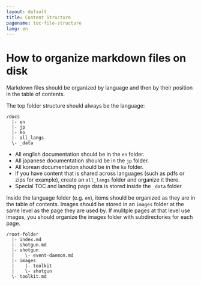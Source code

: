 ```yaml
---
layout: default
title: Content Structure
pagename: toc-file-structure
lang: en
---
```


# How to organize markdown files on disk

Markdown files should be organized by language and then by their position in the table of contents.

The top folder structure should always be the language:

```
/docs
  |- en
  |- jp
  |- ko
  |- all_langs
  \- _data
```

- All english documentation should be in the `en` folder.
- All japanese documentation should be in the `jp` folder.
- All korean documentation should be in the `ko` folder.
- If you have content that is shared across languages (such as pdfs or zips for example), create an `all_langs` folder and organize it there.
- Special TOC and landing page data is stored inside the `_data` folder.

Inside the language folder (e.g.  `en`), items should be organized as they are in the table of contents. Images should be stored in an `images` folder at the same level as the page they are used by.  If mulitple pages at that level use images, you should organize the images folder with subdirectories for each page.

```
/root-folder
  |- index.md
  |- shotgun.md
  |- shotgun
  |    \- event-daemon.md
  |- images
  |    |- toolkit
  |    \- shotgun
  \- toolkit.md
```


